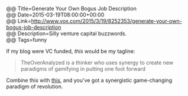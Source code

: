 @@ Title=Generate Your Own Bogus Job Description  
@@ Date=2015-03-19T08:00:00+00:00  
@@ Link=http://www.vox.com/2015/3/19/8252353/generate-your-own-bogus-job-description  
@@ Description=Silly venture capital buzzwords.  
@@ Tags=funny  

If my blog were VC funded, *this* would be my tagline:
>TheOverAnalyzed is a thinker who uses synergy to create new paradigms of gamifying in putting one foot forward

Combine this with [this][theoveranalyzed], and you've got a synergistic game-changing paradigm of revolution.

[theoveranalyzed]: http://www.theoveranalyzed.net/2015/2/27/sans-bullshit-sans